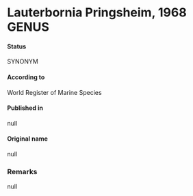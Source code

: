 Lauterbornia Pringsheim, 1968 GENUS
=======

#### Status
SYNONYM

#### According to
World Register of Marine Species

#### Published in
null

#### Original name
null

### Remarks
null